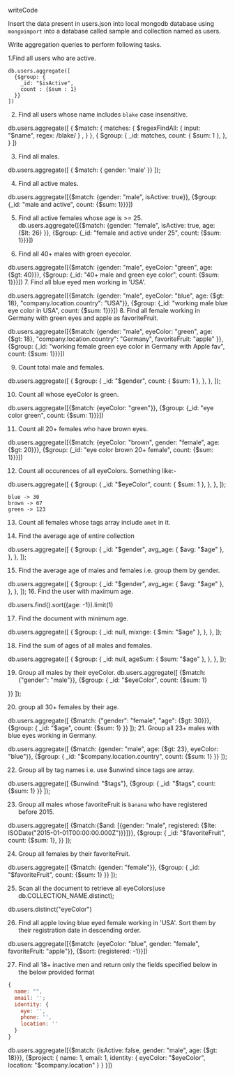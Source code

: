 writeCode

Insert the data present in users.json into local mongodb database using `mongoimport` into a database called sample and collection named as users.

Write aggregation queries to perform following tasks.

1.Find all users who are active.
```
db.users.aggregate([
  {$group: {
    _id: "$isActive",
    count : {$sum : 1}
  }}
])

```

2. Find all users whose name includes `blake` case insensitive.

db.users.aggregate([ { $match: { matches: { $regexFindAll: { input: "$name", regex: /blake/ } , } }, { $group: { _id: matches, count: { $sum: 1 }, }, } ])

3. Find all males.

 db.users.aggregate([
  { $match: { gender: 'male' }}
]);

4. Find all active males.

db.users.aggregate([{$match: {gender: "male", isActive: true}}, {$group: {_id: "male and active", count: {$sum: 1}}}])


5. Find all active females whose age is >= 25.
db.users.aggregate([{$match: {gender: "female", isActive: true, age: {$lt: 26} }}, {$group: {_id: "female and active under 25", count: {$sum: 1}}}])

6. Find all 40+ males with green eyecolor.

db.users.aggregate([{$match: {gender: "male", eyeColor: "green", age: {$gt: 40}}}, {$group: {_id: "40+ male and green eye color", count: {$sum: 1}}}])
7. Find all blue eyed men working in 'USA'.

db.users.aggregate([{$match: {gender: "male", eyeColor: "blue", age: {$gt: 18}, "company.location.country": "USA"}}, {$group: {_id: "working male blue eye color in USA", count: {$sum: 1}}}])
8. Find all female working in Germany with green eyes and apple as favoriteFruit.

db.users.aggregate([{$match: {gender: "male", eyeColor: "green", age: {$gt: 18}, "company.location.country": "Germany", favoriteFruit: "apple" }}, {$group: {_id: "working female green eye color in Germany with Apple fav", count: {$sum: 1}}}])

9. Count total male and females.

db.users.aggregate([ { $group: { _id: "$gender", count: { $sum: 1 }, }, }, ]);

10. Count all whose eyeColor is green.

db.users.aggregate([{$match: {eyeColor: "green"}}, {$group: {_id: "eye color green", count: {$sum: 1}}}])

11. Count all 20+ females who have brown eyes.

db.users.aggregate([{$match: {eyeColor: "brown", gender: "female", age: {$gt: 20}}}, {$group: {_id: "eye color brown 20+ female", count: {$sum: 1}}}])

12. Count all occurences of all eyeColors.
    Something like:-

db.users.aggregate([ { $group: { _id: "$eyeColor", count: { $sum: 1 }, }, }, ]);
```
blue -> 30
brown -> 67
green -> 123
```

13. Count all females whose tags array include `amet` in it.

14. Find the average age of entire collection

db.users.aggregate([ { $group: { _id: "$gender", avg_age: { $avg: "$age" }, }, }, ]);

15. Find the average age of males and females i.e. group them by gender.

db.users.aggregate([ { $group: { _id: "$gender", avg_age: { $avg: "$age" }, }, }, ]);
16. Find the user with maximum age.

db.users.find().sort({age: -1}).limit(1)

17. Find the document with minimum age.

db.users.aggregate([ { $group: { _id: null, mixnge: { $min: "$age" }, }, }, ]);

18. Find the sum of ages of all males and females.

db.users.aggregate([ { $group: { _id: null, ageSum: { $sum: "$age" }, }, }, ]);

19. Group all males by their eyeColor.
db.users.aggregate([ {$match: {"gender": "male"}}, {$group: { _id: "$eyeColor", count: {$sum: 1}

}} ]);

20. group all 30+ females by their age.

db.users.aggregate([ {$match: {"gender": "female", "age": {$gt: 30}}}, {$group: { _id: "$age", count: {$sum: 1} }} ]);
21. Group all 23+ males with blue eyes working in Germany.

db.users.aggregate([ {$match: {gender: "male", age: {$gt: 23}, eyeColor: "blue"}}, {$group: { _id: "$company.location.country", count: {$sum: 1} }} ]);

22. Group all by tag names i.e. use \$unwind since tags are array.

db.users.aggregate([ {$unwind: "$tags"}, {$group: { _id: "$tags", count: {$sum: 1} }} ]);

23. Group all males whose favoriteFruit is `banana` who have registered before 2015.

db.users.aggregate([ {$match:{$and: [{gender: "male", registered: {$lte: ISODate("2015-01-01T00:00:00.000Z")}}]}}, {$group: { _id: "$favoriteFruit", count: {$sum: 1}, }} ]);

24. Group all females by their favoriteFruit.

db.users.aggregate([ {$match: {gender: "female"}}, {$group: { _id: "$favoriteFruit", count: {$sum: 1} }} ]);

25. Scan all the document to retrieve all eyeColors(use db.COLLECTION_NAME.distinct);

db.users.distinct("eyeColor")

26. Find all apple loving blue eyed female working in 'USA'. Sort them by their registration date in descending order.

db.users.aggregate([{$match: {eyeColor: "blue", gender: "female", favoriteFruit: "apple"}}, {$sort: {registered: -1}}])



27. Find all 18+ inactive men and return only the fields specified below in the below provided format

```js
{
  name: "",
  email: '';
  identity: {
    eye: '',
    phone: '',
    location: ''
  }
}
```
db.users.aggregate([{$match: {isActive: false, gender: "male", age: {$gt: 18}}}, {$project: { name: 1, email: 1, identity: { eyeColor: "$eyeColor", location: "$company.location" } } }])